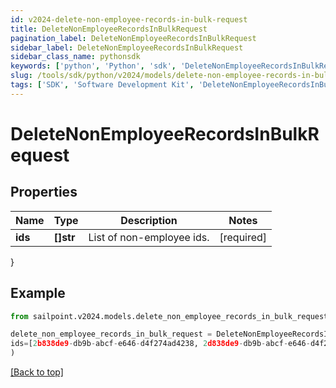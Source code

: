 ```yaml
---
id: v2024-delete-non-employee-records-in-bulk-request
title: DeleteNonEmployeeRecordsInBulkRequest
pagination_label: DeleteNonEmployeeRecordsInBulkRequest
sidebar_label: DeleteNonEmployeeRecordsInBulkRequest
sidebar_class_name: pythonsdk
keywords: ['python', 'Python', 'sdk', 'DeleteNonEmployeeRecordsInBulkRequest', 'V2024DeleteNonEmployeeRecordsInBulkRequest'] 
slug: /tools/sdk/python/v2024/models/delete-non-employee-records-in-bulk-request
tags: ['SDK', 'Software Development Kit', 'DeleteNonEmployeeRecordsInBulkRequest', 'V2024DeleteNonEmployeeRecordsInBulkRequest']
---
```


# DeleteNonEmployeeRecordsInBulkRequest


## Properties

Name | Type | Description | Notes
------------ | ------------- | ------------- | -------------
**ids** | **[]str** | List of non-employee ids. | [required]
}

## Example

```python
from sailpoint.v2024.models.delete_non_employee_records_in_bulk_request import DeleteNonEmployeeRecordsInBulkRequest

delete_non_employee_records_in_bulk_request = DeleteNonEmployeeRecordsInBulkRequest(
ids=[2b838de9-db9b-abcf-e646-d4f274ad4238, 2d838de9-db9b-abcf-e646-d4f274ad4238]
)

```
[[Back to top]](#) 

